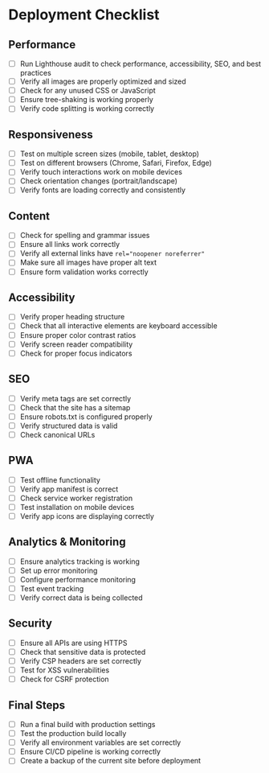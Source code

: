 # Deployment Checklist

## Performance
- [ ] Run Lighthouse audit to check performance, accessibility, SEO, and best practices
- [ ] Verify all images are properly optimized and sized
- [ ] Check for any unused CSS or JavaScript
- [ ] Ensure tree-shaking is working properly
- [ ] Verify code splitting is working correctly

## Responsiveness
- [ ] Test on multiple screen sizes (mobile, tablet, desktop)
- [ ] Test on different browsers (Chrome, Safari, Firefox, Edge)
- [ ] Verify touch interactions work on mobile devices
- [ ] Check orientation changes (portrait/landscape)
- [ ] Verify fonts are loading correctly and consistently

## Content
- [ ] Check for spelling and grammar issues
- [ ] Ensure all links work correctly
- [ ] Verify all external links have `rel="noopener noreferrer"`
- [ ] Make sure all images have proper alt text
- [ ] Ensure form validation works correctly

## Accessibility
- [ ] Verify proper heading structure
- [ ] Check that all interactive elements are keyboard accessible
- [ ] Ensure proper color contrast ratios
- [ ] Verify screen reader compatibility
- [ ] Check for proper focus indicators

## SEO
- [ ] Verify meta tags are set correctly
- [ ] Check that the site has a sitemap
- [ ] Ensure robots.txt is configured properly
- [ ] Verify structured data is valid
- [ ] Check canonical URLs

## PWA
- [ ] Test offline functionality
- [ ] Verify app manifest is correct
- [ ] Check service worker registration
- [ ] Test installation on mobile devices
- [ ] Verify app icons are displaying correctly

## Analytics & Monitoring
- [ ] Ensure analytics tracking is working
- [ ] Set up error monitoring
- [ ] Configure performance monitoring
- [ ] Test event tracking
- [ ] Verify correct data is being collected

## Security
- [ ] Ensure all APIs are using HTTPS
- [ ] Check that sensitive data is protected
- [ ] Verify CSP headers are set correctly
- [ ] Test for XSS vulnerabilities
- [ ] Check for CSRF protection

## Final Steps
- [ ] Run a final build with production settings
- [ ] Test the production build locally
- [ ] Verify all environment variables are set correctly
- [ ] Ensure CI/CD pipeline is working correctly
- [ ] Create a backup of the current site before deployment
